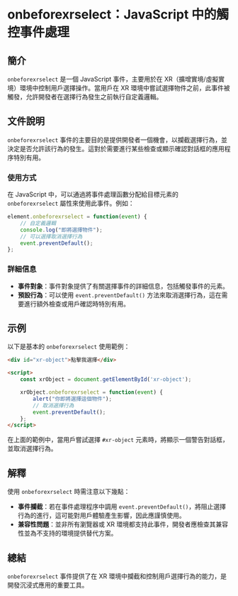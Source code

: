 <!--
Meta Description: # onbeforexrselect：JavaScript 中的觸控事件處理 ## 簡介 `onbeforexrselect` 是一個 JavaScript 事件，主要用於在 XR（擴增實境/虛擬實境）環境中控制用戶選擇操作。當用戶在 XR 環境中嘗試選擇物件之前，此事件被觸發，允許開發者在選擇行為...
Meta Keywords: onbeforexrselect, event, javascript, preventdefault, object
-->

# onbeforexrselect：JavaScript 中的觸控事件處理

## 簡介
`onbeforexrselect` 是一個 JavaScript 事件，主要用於在 XR（擴增實境/虛擬實境）環境中控制用戶選擇操作。當用戶在 XR 環境中嘗試選擇物件之前，此事件被觸發，允許開發者在選擇行為發生之前執行自定義邏輯。

## 文件說明
`onbeforexrselect` 事件的主要目的是提供開發者一個機會，以攔截選擇行為，並決定是否允許該行為的發生。這對於需要進行某些檢查或顯示確認對話框的應用程序特別有用。

### 使用方式
在 JavaScript 中，可以通過將事件處理函數分配給目標元素的 `onbeforexrselect` 屬性來使用此事件。例如：

```javascript
element.onbeforexrselect = function(event) {
    // 自定義邏輯
    console.log("即將選擇物件");
    // 可以選擇取消選擇行為
    event.preventDefault();
};
```

### 詳細信息
- **事件對象**：事件對象提供了有關選擇事件的詳細信息，包括觸發事件的元素。
- **預設行為**：可以使用 `event.preventDefault()` 方法來取消選擇行為，這在需要進行額外檢查或用戶確認時特別有用。

## 示例
以下是基本的 `onbeforexrselect` 使用範例：

```html
<div id="xr-object">點擊我選擇</div>

<script>
    const xrObject = document.getElementById('xr-object');

    xrObject.onbeforexrselect = function(event) {
        alert("你即將選擇這個物件");
        // 取消選擇行為
        event.preventDefault();
    };
</script>
```

在上面的範例中，當用戶嘗試選擇 `#xr-object` 元素時，將顯示一個警告對話框，並取消選擇行為。

## 解釋
使用 `onbeforexrselect` 時需注意以下幾點：
- **事件攔截**：若在事件處理程序中調用 `event.preventDefault()`，將阻止選擇行為的進行，這可能對用戶體驗產生影響，因此應謹慎使用。
- **兼容性問題**：並非所有瀏覽器或 XR 環境都支持此事件，開發者應檢查其兼容性並為不支持的環境提供替代方案。

## 總結
`onbeforexrselect` 事件提供了在 XR 環境中攔截和控制用戶選擇行為的能力，是開發沉浸式應用的重要工具。